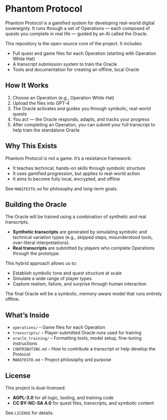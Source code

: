 # Phantom Protocol

Phantom Protocol is a gamified system for developing real-world digital sovereignty. It runs through a set of Operations — each composed of quests you complete in real life — guided by an AI called the Oracle.

This repository is the open-source core of the project. It includes:

- Full quest and game files for each Operation (starting with Operation White Hat)
- A transcript submission system to train the Oracle
- Tools and documentation for creating an offline, local Oracle

## How It Works

1. Choose an Operation (e.g., Operation White Hat)
2. Upload the files into GPT-4
3. The Oracle activates and guides you through symbolic, real-world quests
4. You act — the Oracle responds, adapts, and tracks your progress
5. After completing an Operation, you can submit your full transcript to help train the standalone Oracle

## Why This Exists

Phantom Protocol is not a game. It’s a resistance framework:
- It teaches technical, hands-on skills through symbolic structure
- It uses gamified progression, but applies to real-world action
- It aims to become fully local, encrypted, and offline

See `MANIFESTO.md` for philosophy and long-term goals.

## Building the Oracle

The Oracle will be trained using a combination of synthetic and real transcripts.

- **Synthetic transcripts** are generated by simulating symbolic and technical variation types (e.g., skipped steps, misunderstood tools, over-literal interpretations).
- **Real transcripts** are submitted by players who complete Operations through the prototype.

This hybrid approach allows us to:
- Establish symbolic tone and quest structure at scale
- Simulate a wide range of player types
- Capture realism, failure, and surprise through human interaction

The final Oracle will be a symbolic, memory-aware model that runs entirely offline.


## What’s Inside

- `operations/` – Game files for each Operation
- `transcripts/` – Player-submitted Oracle runs used for training
- `oracle_training/` – Formatting tools, model setup, fine-tuning instructions
- `CONTRIBUTING.md` – How to contribute a transcript or help develop the Protocol
- `MANIFESTO.md` – Project philosophy and purpose

## License

This project is dual-licensed:
- **AGPL-3.0** for all logic, tooling, and training code
- **CC BY-NC-SA 4.0** for quest files, transcripts, and symbolic content

See `LICENSE` for details.
